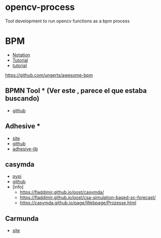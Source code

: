 # opencv-process
Tool development to run opencv functions as a bpm process

# BPM
 - [Notation](https://www.lucidchart.com/pages/bpmn-symbols-explained)
 - [Tutorial](https://camunda.com/bpmn/reference/)
 - [tutorial](http://www3.cis.gsu.edu/dtruex/courses/cis4120/sessions/Session%203%20-%20Level%201%20BPMN/Introduction_to_BPMN/BPMN%20Levels.pdf) 

 https://github.com/ungerts/awesome-bpm

## BPMN Tool * (Ver este , parece el que estaba buscando)
- [github](https://github.com/Areda-Kalai/BPMN-Tool) 

## Adhesive *
- [site](https://germaniumhq.com/2019/10/18/2019-10-18-Creating-a-New-Python-BPMN-Process-With-Adhesive/)
- [github](https://github.com/germaniumhq/adhesive)
- [adhesive-lib](https://github.com/germaniumhq/adhesive-lib)

## casymda
- [pypi](https://pypi.org/project/casymda/)
- [github](https://github.com/fladdimir/casymda)
- [info]
  - https://fladdimir.github.io/post/casymda/
  - https://fladdimir.github.io/post/csa-simulation-based-sc-forecast/
  - https://casymda.github.io/page/Webpage/Prozesse.html

## Carmunda
- [site](https://camunda.com/products/camunda-bpm/modeler/)

